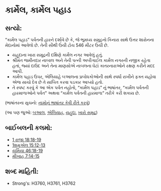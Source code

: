 # કાર્મેલ, કાર્મેલ પહાડ 

## સત્યો: 

“કાર્મેલ પહાડ” પર્વતની હારને દર્શાવે છે કે, જે ભૂમધ્ય સમુદ્રનો કિનારા સાથે ઉત્તર શારોનના મેદાનોમાં આવેલો છે.
તેની સૌથી ઉંચી ટોચ 546 મીટર ઉંચી છે.

* યહૂદાના ખારા સમુદ્રની દક્ષિણે કાર્મેલ નગર આવેલું હતું.
* શ્રીમંત જમીનદાર નાબાલ અને તેની પત્ની અબીગાઈલ કાર્મેલ નગરની નજીક રહેતા હતાં, જ્યાં દાઉદ અને તેના માણસોએ નાબલના ઘેટાં કાતરનારાઓને રક્ષણ કરીને મદદ આપી.
* કાર્મેલ પહાડ ઉપર, એલિયાહે બઆલના પ્રબોધકોઓની સાથે સ્પર્ધા રાખીને ફક્ત યહોવા એજ સાચો દેવ છે તે સાબિત કરવા પડકાર આપ્યો હતો.
* તે સ્પષ્ટ કરવું કે આ એક પર્વત નહોતો, “કાર્મેલ પહાડ” નું ભાષાંતર, “કાર્મેલ પર્વતની હારમાળાઓને પર્વત” અથવા “કાર્મેલ પર્વતની હારમાળા” તરીકે કરી શકાય છે.

(ભાષાંતરના સુચનો: [નામોનું ભાષાંતર કેવી રીતે કરવું](rc://gu/ta/man/translate/translate-names))

(આ પણ જુઓ: [બઆલ](../names/baal.md), [એલિયાહ](../names/elijah.md), [યહુદા](../names/judah.md), [ખારો સમુદ્ર](../names/saltsea.md))

## બાઈબલની કલમો: 

* [1 રાજા 18:18-19](rc://gu/tn/help/1ki/18/18)
* [1શમુએલ 15:12-13](rc://gu/tn/help/1sa/15/12)
* [યર્મિયા 46:18-19](rc://gu/tn/help/jer/46/18)
* [મીખાહ 7:14-15](rc://gu/tn/help/mic/07/14)

## શબ્દ માહિતી: 

* Strong's: H3760, H3761, H3762
